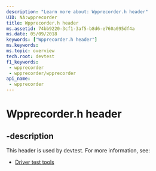 ```yaml
---
description: "Learn more about: Wpprecorder.h header"
UID: NA:wpprecorder
title: Wpprecorder.h header
ms.assetid: 74bb9220-3cf1-3af5-b8d6-e760a095df4a
ms.date: 05/09/2018
keywords: ["Wpprecorder.h header"]
ms.keywords: 
ms.topic: overview
tech.root: devtest
f1_keywords:
 - wpprecorder
 - wpprecorder/wpprecorder
api_name:
 - wpprecorder
---
```


# Wpprecorder.h header


## -description

This header is used by devtest. For more information, see:

- [Driver test tools](../_devtest/index.md)

